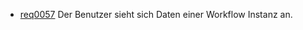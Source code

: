 * [req0057](https://github.com/PolitAktiv/politaktiv-requirements/tree/master/en/requirements/req0057.md) Der Benutzer sieht sich Daten einer Workflow Instanz an.
